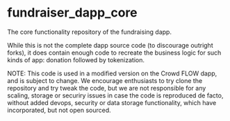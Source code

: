 # fundraiser_dapp_core
The core functionality repository of the fundraising dapp.

While this is not the complete dapp source code (to discourage outright forks), it does contain enough code to recreate the business logic for such kinds of app: donation followed by tokenization.

NOTE: This code is used in a modified version on the Crowd FLOW dapp, and is subject to change. We encourage enthusiasts to try clone the repository and try tweak the code, but we are not responsible for any scaling, storage or securiry issues in case the code is reproduced de facto, without added devops, security or data storage functionality, which have incorporated, but not open sourced.
